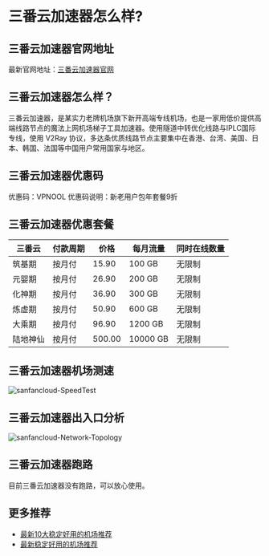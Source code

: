 # 三番云加速器怎么样?

## 三番云加速器官网地址
最新官网地址：[三番云加速器官网](https://dljc.affxc.com/sanfancloud/)

## 三番云加速器怎么样？
三番云加速器，是某实力老牌机场旗下新开高端专线机场，也是一家用低价提供高端线路节点的魔法上网机场梯子工具加速器。使用隧道中转优化线路与IPLC国际专线，使用 V2Ray 协议，多达条优质线路节点主要集中在香港、台湾、美国、日本、韩国、法国等中国用户常用国家与地区。

## 三番云加速器优惠码

优惠码：VPNOOL
优惠码说明：新老用户包年套餐9折

## 三番云加速器优惠套餐

| 三番云  | 付款周期 | 价格     | 每月流量     | 同时在线数量 |
|------|------|--------|----------|--------|
| 筑基期  | 按月付  | 15.90  | 100 GB   | 无限制    |
| 元婴期  | 按月付  | 26.90  | 200 GB   | 无限制    |
| 化神期  | 按月付  | 36.90  | 300 GB   | 无限制    |
| 炼虚期  | 按月付  | 50.90  | 600 GB   | 无限制    |
| 大乘期  | 按月付  | 96.90  | 1200 GB  | 无限制    |
| 陆地神仙 | 按月付  | 500.00 | 10000 GB | 无限制    |

## 三番云加速器机场测速

![sanfancloud-SpeedTest](https://github.com/user-attachments/assets/c8c3b014-0b4f-4c69-8e7a-616c2453b08c)


## 三番云加速器出入口分析

![sanfancloud-Network-Topology](https://github.com/user-attachments/assets/b8b2b013-ca3a-49c9-9b62-f974196cad22)


## 三番云加速器跑路
目前三番云加速器没有跑路，可以放心使用。


## 更多推荐
 - [最新10大稳定好用的机场推荐](https://github.com/dailijichang/jichangtuijian)
 - [最新稳定好用的机场推荐](https://www.dailijichang.com/?utm_source=github&utm_medium=dailijichang-details)
